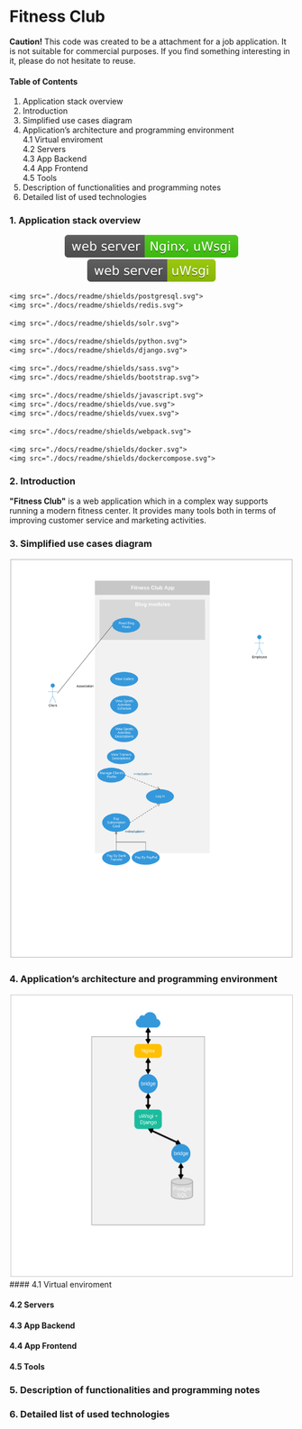 # Fitness Club
**Caution!** This code was created to be a attachment for a job application. It is not suitable for commercial purposes. If you find something interesting in it, please do not hesitate to reuse.


#### Table of Contents

1. Application stack overview
2. Introduction
3. Simplified use cases diagram
4. Application’s architecture and programming environment  
    4.1 Virtual enviroment  
    4.2 Servers  
    4.3 App Backend  
    4.4 App Frontend  
    4.5 Tools  
5. Description of functionalities and programming notes
6. Detailed list of used technologies

### 1. Application stack overview
<p align="center">
    <img src="./docs/readme/shields/nginx.svg">
    <img src="./docs/readme/shields/uwsgi.svg">

    <img src="./docs/readme/shields/postgresql.svg">
    <img src="./docs/readme/shields/redis.svg">

    <img src="./docs/readme/shields/solr.svg">

    <img src="./docs/readme/shields/python.svg">
    <img src="./docs/readme/shields/django.svg">

    <img src="./docs/readme/shields/sass.svg">
    <img src="./docs/readme/shields/bootstrap.svg">

    <img src="./docs/readme/shields/javascript.svg">
    <img src="./docs/readme/shields/vue.svg">
    <img src="./docs/readme/shields/vuex.svg">

    <img src="./docs/readme/shields/webpack.svg">

    <img src="./docs/readme/shields/docker.svg">
    <img src="./docs/readme/shields/dockercompose.svg">
</p>


### 2. Introduction
**"Fitness Club"** is a web application which  in a complex way supports running a modern fitness center. It provides many tools both in terms of improving customer service and marketing activities.


### 3. Simplified use cases diagram
<img src="./docs/readme/diagrams/use_cases.svg">


### 4. Application’s architecture and programming environment
<img src="./docs/readme/diagrams/system_architecture.svg">
#### 4.1 Virtual enviroment

#### 4.2 Servers

#### 4.3 App Backend

#### 4.4 App Frontend

#### 4.5 Tools

### 5. Description of functionalities and programming notes

### 6. Detailed list of used technologies